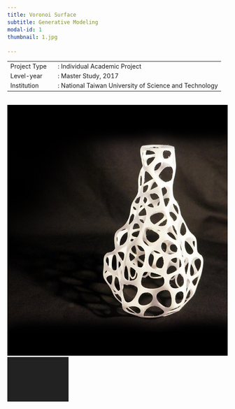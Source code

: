 ```yaml
---
title: Voronoi Surface
subtitle: Generative Modeling
modal-id: 1
thumbnail: 1.jpg

---
```

<table>
    <tbody>
        <tr>
            <td>
                Project Type&nbsp;&nbsp;&nbsp;
            </td>
            <td>
                : Individual Academic Project
            </td>
        </tr>
        <tr>
            <td>
                Level-year
            </td>
            <td>
                : Master Study, 2017
            </td>
        </tr>
        <tr>
            <td>
                Institution
            </td>
            <td>
                : National Taiwan University of Science and Technology
            </td>
        </tr>
    </tbody>
</table>
<br>
<img src="images/portfolio/1/1A.jpg" class="img-responsive img-centered" alt="Voronoi Surface">
<img src="images/portfolio/1/1B.jpg" class="img-responsive img-centered" alt="Voronoi Surface">

